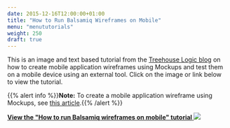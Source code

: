 ```yaml
---
date: 2015-12-16T12:00:00+01:00
title: "How to Run Balsamiq Wireframes on Mobile"
menu: "menututorials"
weight: 250
draft: true
---
```


This is an image and text based tutorial from the [Treehouse Logic blog](http://treehouselogic.wordpress.com/) on how to create mobile application wireframes using Mockups and test them on a mobile device using an external tool. Click on the image or link below to view the tutorial.

{{% alert info %}}**Note:** To create a mobile application wireframe using Mockups, see [this article](/tutorials/mobileappcreate).{{% /alert %}}

[**View the "How to run Balsamiq wireframes on mobile" tutorial**
![](http://treehouselogic.files.wordpress.com/2013/10/balsamiq-onmobile.jpg?w=450&h=600)](http://treehouselogic.wordpress.com/2013/10/03/how-to-run-balsamiq-wireframes-on-mobile/)